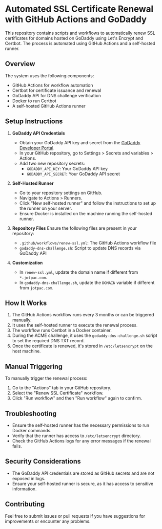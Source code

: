 # Automated SSL Certificate Renewal with GitHub Actions and GoDaddy

This repository contains scripts and workflows to automatically renew SSL certificates for domains hosted on GoDaddy using Let's Encrypt and Certbot. The process is automated using GitHub Actions and a self-hosted runner.

## Overview

The system uses the following components:
- GitHub Actions for workflow automation
- Certbot for certificate issuance and renewal
- GoDaddy API for DNS challenge verification
- Docker to run Certbot
- A self-hosted GitHub Actions runner

## Setup Instructions

1. **GoDaddy API Credentials**
   - Obtain your GoDaddy API key and secret from the [GoDaddy Developer Portal](https://developer.godaddy.com/).
   - In your GitHub repository, go to Settings > Secrets and variables > Actions.
   - Add two new repository secrets:
     - `GODADDY_API_KEY`: Your GoDaddy API key
     - `GODADDY_API_SECRET`: Your GoDaddy API secret

2. **Self-Hosted Runner**
   - Go to your repository settings on GitHub.
   - Navigate to Actions > Runners.
   - Click "New self-hosted runner" and follow the instructions to set up the runner on your server.
   - Ensure Docker is installed on the machine running the self-hosted runner.

3. **Repository Files**
   Ensure the following files are present in your repository:
   - `.github/workflows/renew-ssl.yml`: The GitHub Actions workflow file
   - `godaddy-dns-challenge.sh`: Script to update DNS records via GoDaddy API

4. **Customization**
   - In `renew-ssl.yml`, update the domain name if different from `*.jotpac.com`.
   - In `godaddy-dns-challenge.sh`, update the `DOMAIN` variable if different from `jotpac.com`.

## How It Works

1. The GitHub Actions workflow runs every 3 months or can be triggered manually.
2. It uses the self-hosted runner to execute the renewal process.
3. The workflow runs Certbot in a Docker container.
4. During the ACME challenge, it uses the `godaddy-dns-challenge.sh` script to set the required DNS TXT record.
5. Once the certificate is renewed, it's stored in `/etc/letsencrypt` on the host machine.

## Manual Triggering

To manually trigger the renewal process:
1. Go to the "Actions" tab in your GitHub repository.
2. Select the "Renew SSL Certificate" workflow.
3. Click "Run workflow" and then "Run workflow" again to confirm.

## Troubleshooting

- Ensure the self-hosted runner has the necessary permissions to run Docker commands.
- Verify that the runner has access to `/etc/letsencrypt` directory.
- Check the GitHub Actions logs for any error messages if the renewal fails.

## Security Considerations

- The GoDaddy API credentials are stored as GitHub secrets and are not exposed in logs.
- Ensure your self-hosted runner is secure, as it has access to sensitive information.

## Contributing

Feel free to submit issues or pull requests if you have suggestions for improvements or encounter any problems.
